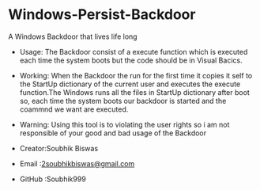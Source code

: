# Windows-Persist-Backdoor
A Windows Backdoor that lives life long

* Usage:
The Backdoor consist of a execute function which is executed each time the system boots but the code should be in Visual Bacics.

* Working:
When the Backdoor the run for the first time it copies it self to the StartUp dictionary of the current user and executes the execute function.The Windows runs all the files in StartUp dictionary after boot so, each time the system boots our backdoor is started and the coammnd we want are executed.

* Warning:
Using this tool is to violating the user rights so i am not responsible of your good and bad usage of the Backdoor

* Creator:Soubhik Biswas
* Email  :2soubhikbiswas@gmail.com
* GitHub :Soubhik999

